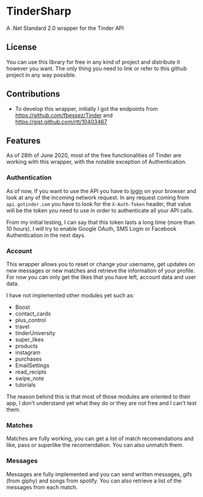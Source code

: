 # TinderSharp
A .Net Standard 2.0 wrapper for the Tinder API

## License

You can use this library for free in any kind of project and distribute it however you want. The only thing you need to link or refer to this github project in any way possible.

## Contributions

* To develop this wrapper, initially I got the endpoints from https://github.com/fbessez/Tinder and https://gist.github.com/rtt/10403467

## Features

As of 28th of June 2020, most of the free functionalities of Tinder are working with this wrapper, with the notable exception of Authentication. 

### Authentication

As of now, If you want to use the API you have to [login](https://www.tinder.com) on your browser and look at any of the incoming network request. In any request coming from `api.gotinder.com` you have to look for the `X-Auth-Token`  header, that value will be the token you need to use in order to authenticate all your API calls.

From my initial testing, I can say that this token lasts a long time (more than 10 hours). I will try to enable Google OAuth, SMS Login or Facebook Authentication in the next days.

### Account

This wrapper allows you to reset or change your username, get updates on new messages or new matches and retrieve the information of your profile. For now you can only get the likes that you have left, account data and user data. 

I have not implemented other modules yet such as:

- Boost
- contact_cards
- plus_control
- travel
- tinderUniversity
- super_likes
- products
- instagram
- purchases
- EmailSettings
- read_recipts
- swipe_note
- tutorials

The reason behind this is that most of those modules are oriented to their app, I don't understand yet what they do or they are not free and I can't test them.

### Matches

Matches are fully working, you can get a list of match recomendations and like, pass or superlike the recomendation. You can also unmatch them.

### Messages

Messages are fully implemented and you can send written messages, gifs (from giphy) and songs from spotify. You can also retrieve a list of the messages from each match.





